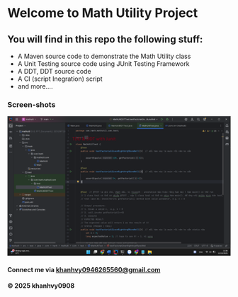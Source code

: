 # Welcome to Math Utility Project

## You will find in this repo the following stuff:

* A Maven source code to demonstrate the Math Utility class
* A Unit Testing source code using JUnit Testing Framework
* A DDT, DDT source code
* A CI (script Inegration) script
* and more....

### Screen-shots
![Image shows source code](https://github.com/khanhvy0908/mathutil/blob/main/images/TDD_DDT_Junit.png)

#### Connect me via khanhvy0946265560@gmail.com
#### &#169; 2025 khanhvy0908